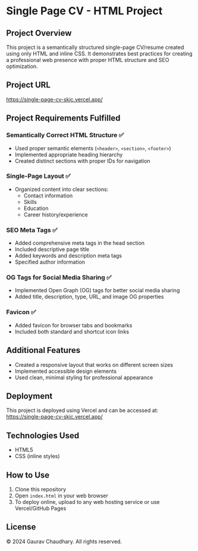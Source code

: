 # Single Page CV - HTML Project

## Project Overview
This project is a semantically structured single-page CV/resume created using only HTML and inline CSS. It demonstrates best practices for creating a professional web presence with proper HTML structure and SEO optimization.

## Project URL
https://single-page-cv-skic.vercel.app/

## Project Requirements Fulfilled

### Semantically Correct HTML Structure ✅
- Used proper semantic elements (`<header>`, `<section>`, `<footer>`)
- Implemented appropriate heading hierarchy
- Created distinct sections with proper IDs for navigation

### Single-Page Layout ✅
- Organized content into clear sections:
  - Contact information
  - Skills
  - Education
  - Career history/experience

### SEO Meta Tags ✅
- Added comprehensive meta tags in the head section
- Included descriptive page title
- Added keywords and description meta tags
- Specified author information

### OG Tags for Social Media Sharing ✅
- Implemented Open Graph (OG) tags for better social media sharing
- Added title, description, type, URL, and image OG properties

### Favicon ✅
- Added favicon for browser tabs and bookmarks
- Included both standard and shortcut icon links

## Additional Features
- Created a responsive layout that works on different screen sizes
- Implemented accessible design elements
- Used clean, minimal styling for professional appearance

## Deployment
This project is deployed using Vercel and can be accessed at: https://single-page-cv-skic.vercel.app/

## Technologies Used
- HTML5
- CSS (inline styles)

## How to Use
1. Clone this repository
2. Open `index.html` in your web browser
3. To deploy online, upload to any web hosting service or use Vercel/GitHub Pages

## License
© 2024 Gaurav Chaudhary. All rights reserved.
